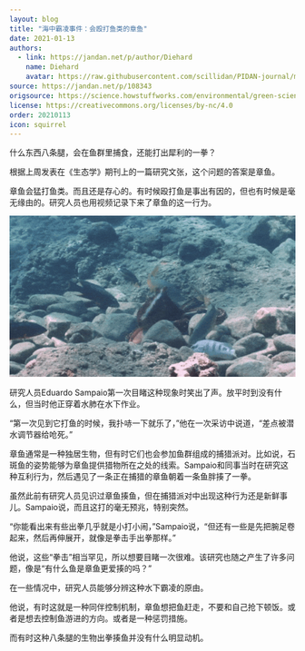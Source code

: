 ```yaml
---
layout: blog
title: "海中霸凌事件：会殴打鱼类的章鱼"
date: 2021-01-13
authors:
  - link: https://jandan.net/p/author/Diehard
    name: Diehard
    avatar: https://raw.githubusercontent.com/scillidan/PIDAN-journal/main/asset/yafa.png
source: https://jandan.net/p/108343
origsource: https://science.howstuffworks.com/environmental/green-science/beavers-permafrost-climate-change.htm
license: https://creativecommons.org/licenses/by-nc/4.0
order: 20210113
icon: squirrel
---
```


什么东西八条腿，会在鱼群里捕食，还能打出犀利的一拳？

根据上周发表在《生态学》期刊上的一篇研究文张，这个问题的答案是章鱼。

章鱼会猛打鱼类。而且还是存心的。有时候殴打鱼是事出有因的，但也有时候是毫无缘由的。研究人员也用视频记录下来了章鱼的这一行为。

![](media/108343_01.gif)

研究人员Eduardo Sampaio第一次目睹这种现象时笑出了声。放平时到没有什么，但当时他正穿着水肺在水下作业。

“第一次见到它打鱼的时候，我扑哧一下就乐了，”他在一次采访中说道，“差点被潜水调节器给呛死。”

章鱼通常是一种独居生物，但有时它们也会参加鱼群组成的捕猎派对。比如说，石斑鱼的姿势能够为章鱼提供猎物所在之处的线索。Sampaio和同事当时在研究这种互利行为，然后遇见了一条正在捕猎的章鱼朝着一条鱼胖揍了一拳。

虽然此前有研究人员见识过章鱼揍鱼，但在捕猎派对中出现这种行为还是新鲜事儿。Sampaio说，而且这打的毫无预兆，特别突然。

“你能看出来有些出拳几乎就是小打小闹，”Sampaio说，“但还有一些是先把腕足卷起来，然后再伸展开，就像是拳击手出拳那样。”

他说，这些“拳击”相当罕见，所以想要目睹一次很难。该研究也随之产生了许多问题，像是“有什么鱼是章鱼更爱揍的吗？”

在一些情况中，研究人员能够分辨这种水下霸凌的原由。

他说，有时这就是一种同伴控制机制，章鱼想把鱼赶走，不要和自己抢下顿饭。或者是想去控制鱼游进的方向。或者是一种惩罚措施。

而有时这种八条腿的生物出拳揍鱼并没有什么明显动机。